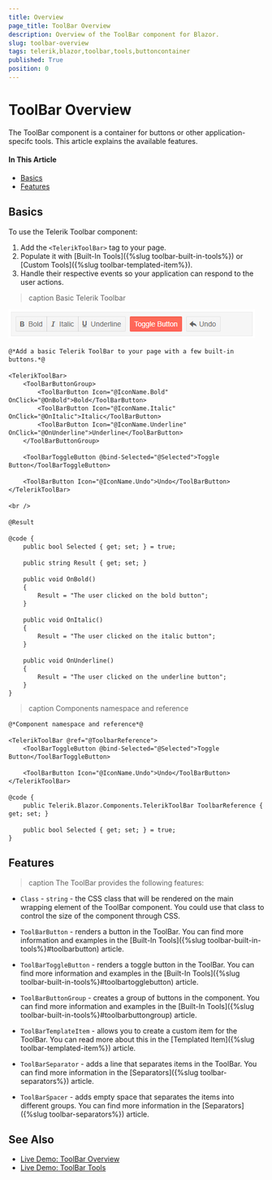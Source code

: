 ```yaml
---
title: Overview
page_title: ToolBar Overview
description: Overview of the ToolBar component for Blazor.
slug: toolbar-overview
tags: telerik,blazor,toolbar,tools,buttoncontainer
published: True
position: 0
---
```


# ToolBar Overview

The ToolBar component is a container for buttons or other application-specifc tools. This article explains the available features.

#### In This Article

* [Basics](#basics)
* [Features](#features)

## Basics

To use the Telerik Toolbar component:

1. Add the `<TelerikToolBar>` tag to your page.
1. Populate it with [Built-In Tools]({%slug toolbar-built-in-tools%}) or [Custom Tools]({%slug toolbar-templated-item%}).
1. Handle their respective events so your application can respond to the user actions.

>caption Basic Telerik Toolbar

![basic toolbar screenshot](images/basic-toolbar-screenshot.png)

````CSHTML
@*Add a basic Telerik ToolBar to your page with a few built-in buttons.*@

<TelerikToolBar>
    <ToolBarButtonGroup>
        <ToolBarButton Icon="@IconName.Bold" OnClick="@OnBold">Bold</ToolBarButton>
        <ToolBarButton Icon="@IconName.Italic" OnClick="@OnItalic">Italic</ToolBarButton>
        <ToolBarButton Icon="@IconName.Underline" OnClick="@OnUnderline">Underline</ToolBarButton>
    </ToolBarButtonGroup>

    <ToolBarToggleButton @bind-Selected="@Selected">Toggle Button</ToolBarToggleButton>

    <ToolBarButton Icon="@IconName.Undo">Undo</ToolBarButton>
</TelerikToolBar>

<br />

@Result

@code {
    public bool Selected { get; set; } = true;

    public string Result { get; set; }

    public void OnBold()
    {
        Result = "The user clicked on the bold button";
    }

    public void OnItalic()
    {
        Result = "The user clicked on the italic button";
    }

    public void OnUnderline()
    {
        Result = "The user clicked on the underline button";
    }
}
````


>caption Components namespace and reference

````CSHTML
@*Component namespace and reference*@

<TelerikToolBar @ref="@ToolbarReference">
    <ToolBarToggleButton @bind-Selected="@Selected">Toggle Button</ToolBarToggleButton>

    <ToolBarButton Icon="@IconName.Undo">Undo</ToolBarButton>
</TelerikToolBar>

@code {
    public Telerik.Blazor.Components.TelerikToolBar ToolbarReference { get; set; }

    public bool Selected { get; set; } = true;
}
````

## Features

>caption The ToolBar provides the following features:

* `Class` - `string` - the CSS class that will be rendered on the main wrapping element of the ToolBar component. You could use that class to control the size of the component through CSS.

* `ToolBarButton` - renders a button in the ToolBar. You can find more information and examples in the [Built-In Tools]({%slug toolbar-built-in-tools%}#toolbarbutton) article.

* `ToolBarToggleButton` - renders a toggle button in the ToolBar. You can find more information and examples in the [Built-In Tools]({%slug toolbar-built-in-tools%}#toolbartogglebutton) article.

* `ToolBarButtonGroup` - creates a group of buttons in the component. You can find more information and examples in the [Built-In Tools]({%slug toolbar-built-in-tools%}#toolbarbuttongroup) article.

* `ToolBarTemplateItem` - allows you to create a custom item for the ToolBar. You can read more about this in the [Templated Item]({%slug toolbar-templated-item%}) article.

* `ToolBarSeparator` - adds a line that separates items in the ToolBar. You can find more information in the [Separators]({%slug toolbar-separators%}) article.

* `ToolBarSpacer` - adds empty space that separates the items into different groups. You can find more information in the [Separators]({%slug toolbar-separators%}) article.



## See Also

* [Live Demo: ToolBar Overview](https://demos.telerik.com/blazor-ui/toolbar/overview)
* [Live Demo: ToolBar Tools](https://demos.telerik.com/blazor-ui/toolbar/tools)
